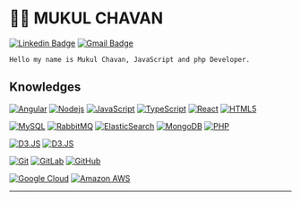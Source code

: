 # :man_technologist: MUKUL CHAVAN

[![Linkedin Badge](https://img.shields.io/badge/-LinkedIn-blue?style=flat-square&logo=Linkedin&logoColor=white&link=https://www.linkedin.com/in/luiz-carlos-abbott-galvão-neto-21a93b148/)](https://www.linkedin.com/in/mukul-chavan/)
[![Gmail Badge](https://img.shields.io/badge/-Gmail-c14438?style=flat-square&logo=Gmail&logoColor=white&link=mailto:mukulchavan23@gmail.com)](mailto:mukulchavan23@gmail.com)


    Hello my name is Mukul Chavan, JavaScript and php Developer.


## Knowledges

[![Angular](https://img.shields.io/badge/-Angular-DD0031?style=flat-square&logo=angular&link=https://github.com/mukulchavan/)](https://github.com/mukulchavan/)
[![Nodejs](https://img.shields.io/badge/-Nodejs-black?style=flat-square&logo=Node.js&link=https://github.com/mukulchavan/)](https://github.com/mukulchavan/)
[![JavaScript](https://img.shields.io/badge/-JavaScript-black?style=flat-square&logo=javascript&link=https://github.com/mukulchavan/)](https://github.com/mukulchavan/)
[![TypeScript](https://img.shields.io/badge/-TypeScript-007ACC?style=flat-square&logo=typescript&link=https://github.com/mukulchavan/)](https://github.com/LuizCarlosAbbott/)
[![React](https://img.shields.io/badge/-React-black?style=flat-square&logo=react&link=https://github.com/mukulchavan/)](https://github.com/mukulchavan/)
[![HTML5](https://img.shields.io/badge/-HTML5-E34F26?style=flat-square&logo=html5&logoColor=white&link=https://github.com/mukulchavan/)](https://github.com/mukulchavan/)



[![MySQL](https://img.shields.io/badge/-MySQL-black?style=flat-square&logo=mysql&logoColor=white&link=https://github.com/mukulchavan/)](https://github.com/mukulchavan/)
[![RabbitMQ](https://img.shields.io/badge/-RabbitMQ-black?style=flat-square&logo=rabbitmq&link=https://github.com/mukulchavan/)](https://github.com/mukulchavan/)
[![ElasticSearch](https://img.shields.io/badge/-ElasticSearch-005571?style=flat-square&logo=elasticsearch&link=https://github.com/mukulchavan/)](https://github.com/LuizCarlosAbbott/)
[![MongoDB](https://img.shields.io/badge/-MongoDB-black?style=flat-square&logo=mongodb&link=https://github.com/mukulchavan/)](https://github.com/mukulchavan/)
[![PHP](https://img.shields.io/badge/-php-black?style=flat-square&logo=php&link=https://github.com/mukulchavan/)](https://github.com/mukulchavan/)


[![D3.JS](https://img.shields.io/badge/-D3.js-black?style=flat-square&logo=d3.js&link=https://github.com/mukulchavan/)](https://github.com/mukulchavan/)
[![D3.JS](https://img.shields.io/badge/-kibana-black?style=flat-square&logo=kibana&link=https://github.com/mukulchavan/)](https://github.com/mukulchavan/)


[![Git](https://img.shields.io/badge/-Git-black?style=flat-square&logo=git&link=https://github.com/mukulchavan/)](https://github.com/mukulchavan/)
[![GitLab](https://img.shields.io/badge/-GitLab-FCA121?style=flat-square&logo=gitlab&link=https://github.com/mukulchavan/)](https://github.com/mukulchavan/)
[![GitHub](https://img.shields.io/badge/-GitHub-181717?style=flat-square&logo=github&link=https://github.com/mukulchavan/)](https://github.com/mukulchavan/)

[![Google Cloud](https://img.shields.io/badge/Google%20Cloud-black?style=flat-square&logo=google-cloud&link=https://github.com/mukulchavan/)](https://github.com/mukulchavan/)
[![Amazon AWS](https://img.shields.io/badge/Amazon%20AWS-232F3E?style=flat-square&logo=amazon-aws&link=https://github.com/mukulchavan/)](https://github.com/mukulchavan/)


---
